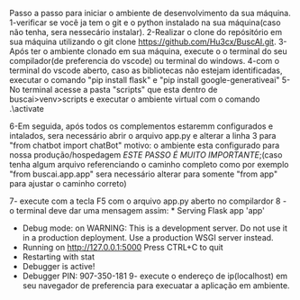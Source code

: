 Passo a passo para iniciar o ambiente de desenvolvimento da sua máquina.
1-verificar se você ja tem o git e o python instalado na sua máquina(caso não tenha, sera nessecário instalar).
2-Realizar o clone do repósitório em sua máquina utilizando o git clone https://github.com/Hu3cx/BuscAI.git.
3-Após ter o ambiente clonado em sua máquina, execute o o terminal do seu compilador(de preferencia do vscode) ou terminal do windows.
4-com o terminal do vscode aberto, caso as bibliotecas não estejam identificadas, executar o comando "pip install flask" e "pip install google-generativeai"
5-No terminal acesse a pasta "scripts" que esta dentro de buscai>venv>scripts e executar o ambiente virtual com o comando .\activate


6-Em seguida, após todos os complementos estaremm configurados e intalados, sera necessário abrir o arquivo app.py e alterar a linha 3 para "from chatbot import chatBot" 
motivo: o ambiente esta configurado para nossa produção/hospedagem *ESTE PASSO É MUITO IMPORTANTE*;(caso tenha algum arquivo referenciando o caminho completo como por exemplo "from buscai.app.app" sera necessário alterar para somente "from app" para ajustar o caminho correto)

7- execute com a tecla F5 com o arquivo app.py aberto no compilardor
8 - o terminal deve dar uma mensagem assim: * Serving Flask app 'app'
 * Debug mode: on
WARNING: This is a development server. Do not use it in a production deployment. Use a production WSGI server instead.
 * Running on http://127.0.0.1:5000
Press CTRL+C to quit
 * Restarting with stat
 * Debugger is active!
 * Debugger PIN: 907-350-181
9- execute o endereço de ip(localhost) em seu navegador de preferencia para execuatar a aplicação em ambiente.
